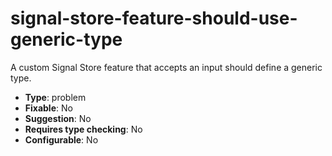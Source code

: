 # signal-store-feature-should-use-generic-type

A custom Signal Store feature that accepts an input should define a generic type.

- **Type**: problem
- **Fixable**: No
- **Suggestion**: No
- **Requires type checking**: No
- **Configurable**: No

<!-- Everything above this generated, do not edit -->
<!-- MANUAL-DOC:START -->
